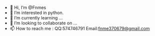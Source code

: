 - 👋 Hi, I’m @Fnmes
- 👀 I’m interested in python.
- 🌱 I’m currently learning ...
- 💞️ I’m looking to collaborate on ...
- 📫 How to reach me :
QQ:574746791
Email:fnme370679@gmail.com
<!---
Fnmes/Fnmes is a ✨ special ✨ repository because its `README.md` (this file) appears on your GitHub profile.
You can click the Preview link to take a look at your changes.
--->
